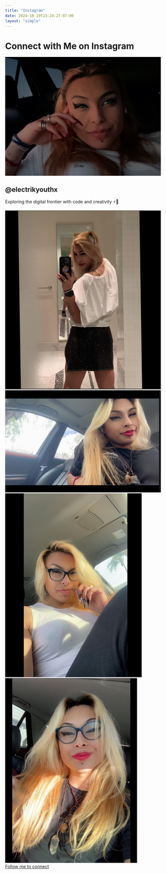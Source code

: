 ```yaml
---
title: "Instagram"
date: 2024-10-19T23:24:27-07:00
layout: "simple"
---
```


<div class="instagram-wrapper">
  <h1 class="instagram-title">Connect with Me on Instagram</h1>
  <div class="instagram-profile">
    <div class="profile-picture">
      <img src="/images/instagram-profile.jpg" alt="Electrik Serpentine Profile Picture">
    </div>
    <div class="profile-info">
      <h2 class="username">@electrikyouthx</h2>
      <p class="bio">Exploring the digital frontier with code and creativity ⚡️🐍</p>
    </div>
  </div>
  <div class="instagram-feed">
    <div class="insta-post">
      <img src="/images/instagram-post-1.jpg" alt="Latest Coding Project">
    </div>
    <div class="insta-post">
      <img src="/images/instagram-post-2.jpg" alt="Tech Setup Showcase">
    </div>
    <div class="insta-post">
      <img src="/images/instagram-post-3.jpg" alt="Coding Tips and Tricks">
    </div>
    <div class="insta-post">
      <img src="/images/instagram-post-4.jpg" alt="Behind the Scenes">
    </div>
  </div>
  <a href="https://instagram.com/electrikyouthx" class="follow-button" target="_blank">
    Follow me to connect
  </a>
</div>

